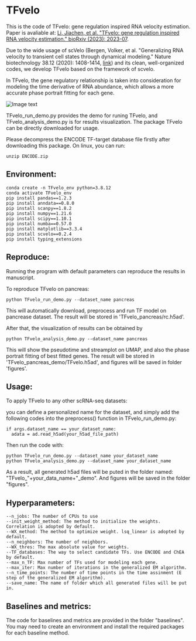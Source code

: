 # TFvelo


This is the code of TFvelo: gene regulation inspired RNA velocity estimation. Paper is avaliable at: [Li, Jiachen, et al. "TFvelo: gene regulation inspired RNA velocity estimation." bioRxiv (2023): 2023-07](https://doi.org/10.1101/2023.07.12.548785).

Due to the wide usage of scVelo (Bergen, Volker, et al. "Generalizing RNA velocity to transient cell states through dynamical modeling." Nature biotechnology 38.12 (2020): 1408-1414, [link](https://scvelo.readthedocs.io/en/stable/)) and its clean, well-organized codes, we develop TFvelo based on the framework of scvelo. 

In TFvelo, the gene regulatory relationship is taken into consideration for modeling the time derivative of RNA abundance, which allows a more accurate phase portrait fitting for each gene.

![Image text](https://github.com/xiaoyeye/TFvelo/blob/main/figures/demo.png)

TFvelo_run_demo.py provides the demo for runing TFvelo, and TFvelo_analysis_demo.py is for results visualization. The package TFvelo can be directly downloaded for usage.

Please decompress the ENCODE TF-target database file firstly after downloading this package. On linux, you can run: 
```
unzip ENCODE.zip
```

## Environment:
```
conda create -n TFvelo_env python=3.8.12
conda activate TFvelo_env
pip install pandas==1.2.3 
pip install anndata==0.8.0 
pip install scanpy==1.8.2
pip install numpy==1.21.6
pip install scipy==1.10.1 
pip install numba==0.57.0 
pip install matplotlib==3.3.4
pip install scvelo==0.2.4
pip install typing_extensions
```

## Reproduce:
Running the program with default parameters can reproduce the results in manuscript.

To reproduce TFvelo on pancreas:
```
python TFvelo_run_demo.py --dataset_name pancreas
```
This will automatically download, preprocess and run TF model on pancrease dataset. The result will be stored in 'TFvelo_pancreas/rc.h5ad'.


After that, the visualization of results can be obtained by 
```
python TFvelo_analysis_demo.py --dataset_name pancreas
```
This will show the pseudotime and streamplot on UMAP, and also the phase portrait fitting of best fitted genes.
The result will be stored in 'TFvelo_pancreas_demo/TFvelo.h5ad', and figures will be saved in folder 'figures'.


## Usage:
To apply TFvelo to any other scRNA-seq datasets:

you can define a personalized name for the dataset, and simply add the following codes into the preprocess() function in TFvelo_run_demo.py:
```
if args.dataset_name == your_dataset_name:
  adata = ad.read_h5ad(your_h5ad_file_path)   
```
Then run the code with:
```
python TFvelo_run_demo.py --dataset_name your_dataset_name
python TFvelo_analysis_demo.py --dataset_name your_dataset_name
```
As a result, all generated h5ad files will be puted in the folder named: "TFvelo_"+your_data_name+"_demo". And figures will be saved in the folder "figures".

## Hyperparameters:
```
--n_jobs: The number of CPUs to use
--init_weight_method: The method to initialize the weights. Correlation is adopted by default.
--WX_method: The method to optimize weight. lsq_linear is adopted by default.
--n_neighbors: The number of neighbors.
--WX_thres: The max absolute value for weights.
--TF_databases: The way to select candidate TFs. Use ENCODE and ChEA by default.
--max_n_TF: Max number of TFs used for modeling each gene.
--max_iter: Max number of iterations in the generalized EM algorithm.
--n_time_points: The number of time points in the time assinment (E step of the generalized EM algorithm). 
--save_name: The name of folder which all generated files will be put in.
```

## Baselines and metrics:
The code for baselines and metrics are provided in the folder "baselines". You may need to create an environment and install the required packages for each baseline method.
